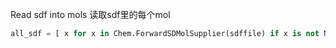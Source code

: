Read sdf into mols 读取sdf里的每个mol
```py
all_sdf = [ x for x in Chem.ForwardSDMolSupplier(sdffile) if x is not None]

```
